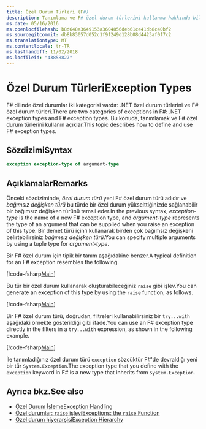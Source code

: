 ```yaml
---
title: Özel Durum Türleri (F#)
description: Tanımlama ve F# özel durum türlerini kullanma hakkında bilgi edinin.
ms.date: 05/16/2016
ms.openlocfilehash: b8d648a3649153a3604856deb61ce41db8c40bf2
ms.sourcegitcommit: db8b83057d052c1f9f249d128b08d4423af0f7c2
ms.translationtype: MT
ms.contentlocale: tr-TR
ms.lasthandoff: 11/02/2018
ms.locfileid: "43858827"
---
```

# <a name="exception-types"></a><span data-ttu-id="cb9fb-103">Özel Durum Türleri</span><span class="sxs-lookup"><span data-stu-id="cb9fb-103">Exception Types</span></span>

<span data-ttu-id="cb9fb-104">F# dilinde özel durumlar iki kategorisi vardır: .NET özel durum türlerini ve F# özel durum türleri.</span><span class="sxs-lookup"><span data-stu-id="cb9fb-104">There are two categories of exceptions in F#: .NET exception types and F# exception types.</span></span> <span data-ttu-id="cb9fb-105">Bu konuda, tanımlamak ve F# özel durum türlerini kullanın açıklar.</span><span class="sxs-lookup"><span data-stu-id="cb9fb-105">This topic describes how to define and use F# exception types.</span></span>

## <a name="syntax"></a><span data-ttu-id="cb9fb-106">Sözdizimi</span><span class="sxs-lookup"><span data-stu-id="cb9fb-106">Syntax</span></span>

```fsharp
exception exception-type of argument-type
```

## <a name="remarks"></a><span data-ttu-id="cb9fb-107">Açıklamalar</span><span class="sxs-lookup"><span data-stu-id="cb9fb-107">Remarks</span></span>

<span data-ttu-id="cb9fb-108">Önceki sözdiziminde, *özel durum türü* yeni F# özel durum türü adıdır ve *bağımsız değişken türü* bu türde bir özel durum yükselttiğinizde sağlanabilir bir bağımsız değişken türünü temsil eder.</span><span class="sxs-lookup"><span data-stu-id="cb9fb-108">In the previous syntax, *exception-type* is the name of a new F# exception type, and *argument-type* represents the type of an argument that can be supplied when you raise an exception of this type.</span></span> <span data-ttu-id="cb9fb-109">Bir demet türü için'ı kullanarak birden çok bağımsız değişkeni belirtebilirsiniz *bağımsız değişken türü*.</span><span class="sxs-lookup"><span data-stu-id="cb9fb-109">You can specify multiple arguments by using a tuple type for *argument-type*.</span></span>

<span data-ttu-id="cb9fb-110">Bir F# özel durum için tipik bir tanım aşağıdakine benzer.</span><span class="sxs-lookup"><span data-stu-id="cb9fb-110">A typical definition for an F# exception resembles the following.</span></span>

[!code-fsharp[Main](../../../../samples/snippets/fsharp/lang-ref-2/snippet5501.fs)]

<span data-ttu-id="cb9fb-111">Bu tür bir özel durum kullanarak oluşturabileceğiniz `raise` gibi işlev.</span><span class="sxs-lookup"><span data-stu-id="cb9fb-111">You can generate an exception of this type by using the `raise` function, as follows.</span></span>

[!code-fsharp[Main](../../../../samples/snippets/fsharp/lang-ref-2/snippet5502.fs)]

<span data-ttu-id="cb9fb-112">Bir F# özel durum türü, doğrudan, filtreleri kullanabilirsiniz bir `try...with` aşağıdaki örnekte gösterildiği gibi ifade.</span><span class="sxs-lookup"><span data-stu-id="cb9fb-112">You can use an F# exception type directly in the filters in a `try...with` expression, as shown in the following example.</span></span>

[!code-fsharp[Main](../../../../samples/snippets/fsharp/lang-ref-2/snippet5503.fs)]

<span data-ttu-id="cb9fb-113">İle tanımladığınız özel durum türü `exception` sözcüktür F#'de devraldığı yeni bir tür `System.Exception`.</span><span class="sxs-lookup"><span data-stu-id="cb9fb-113">The exception type that you define with the `exception` keyword in F# is a new type that inherits from `System.Exception`.</span></span>

## <a name="see-also"></a><span data-ttu-id="cb9fb-114">Ayrıca bkz.</span><span class="sxs-lookup"><span data-stu-id="cb9fb-114">See also</span></span>

- [<span data-ttu-id="cb9fb-115">Özel Durum İşleme</span><span class="sxs-lookup"><span data-stu-id="cb9fb-115">Exception Handling</span></span>](index.md)
- [<span data-ttu-id="cb9fb-116">Özel durumlar: `raise` işlevi</span><span class="sxs-lookup"><span data-stu-id="cb9fb-116">Exceptions: the `raise` Function</span></span>](the-raise-function.md)
- [<span data-ttu-id="cb9fb-117">Özel durum hiyerarşisi</span><span class="sxs-lookup"><span data-stu-id="cb9fb-117">Exception Hierarchy</span></span>](https://msdn.microsoft.com/library/z4c5tckx.aspx)

